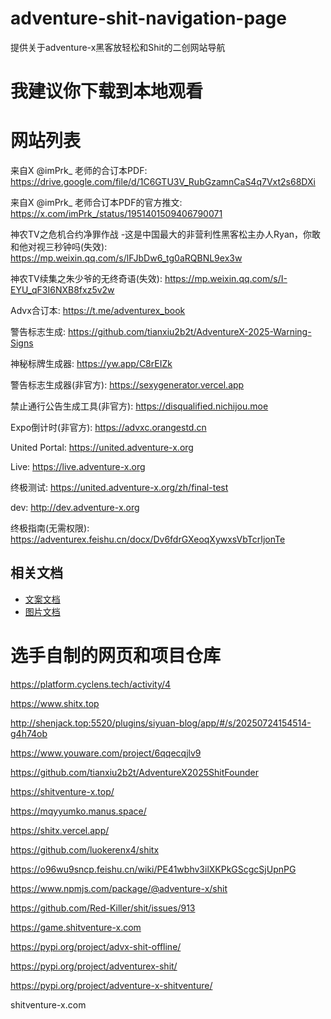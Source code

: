 # adventure-shit-navigation-page
提供关于adventure-x黑客放轻松和Shit的二创网站导航

# 我建议你下载到本地观看

# 网站列表

来自X @imPrk_ 老师的合订本PDF: https://drive.google.com/file/d/1C6GTU3V_RubGzamnCaS4q7Vxt2s68DXi

来自X @imPrk_ 老师合订本PDF的官方推文: https://x.com/imPrk_/status/1951401509406790071

神农TV之危机合约净罪作战 -这是中国最大的非营利性黑客松主办人Ryan，你敢和他对视三秒钟吗(失效): https://mp.weixin.qq.com/s/lFJbDw6_tg0aRQBNL9ex3w

神农TV续集之朱少爷的无终奇语(失效): https://mp.weixin.qq.com/s/I-EYU_qF3I6NXB8fxz5v2w

Advx合订本: https://t.me/adventurex_book

警告标志生成: https://github.com/tianxiu2b2t/AdventureX-2025-Warning-Signs

神秘标牌生成器: https://yw.app/C8rEIZk

警告标志生成器(非官方): https://sexygenerator.vercel.app

禁止通行公告生成工具(非官方): https://disqualified.nichijou.moe

Expo倒计时(非官方): https://advxc.orangestd.cn

United Portal: https://united.adventure-x.org

Live: https://live.adventure-x.org

终极测试: https://united.adventure-x.org/zh/final-test

dev: http://dev.adventure-x.org

终极指南(无需权限): https://adventurex.feishu.cn/docx/Dv6fdrGXeoqXywxsVbTcrIjonTe

## 相关文档
- [文案文档](./README-Word.md)
- [图片文档](./Image/README-IMG.md)

# 选手自制的网页和项目仓库
https://platform.cyclens.tech/activity/4

https://www.shitx.top

http://shenjack.top:5520/plugins/siyuan-blog/app/#/s/20250724154514-g4h74ob

https://www.youware.com/project/6qqecqjlv9

https://github.com/tianxiu2b2t/AdventureX2025ShitFounder

https://shitventure-x.top/

https://mqyyumko.manus.space/

https://shitx.vercel.app/

https://github.com/luokerenx4/shitx

https://o96wu9sncp.feishu.cn/wiki/PE41wbhv3ilXKPkGScgcSjUpnPG

https://www.npmjs.com/package/@adventure-x/shit

https://github.com/Red-Killer/shit/issues/913

https://game.shitventure-x.com

https://pypi.org/project/advx-shit-offline/

https://pypi.org/project/adventurex-shit/

https://pypi.org/project/adventure-x-shitventure/

shitventure-x.com

